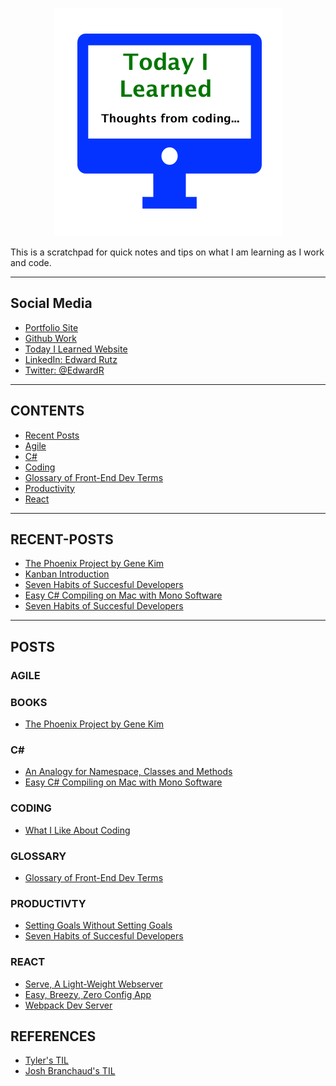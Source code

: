 
<p align="center">
  <img src="images/TIL.png">
</p>

<p>This is a scratchpad for quick notes and tips on what I am learning as I work and code.</p>


-------------------------------------------------

## Social Media

- [Portfolio Site](https://edwardrutz.github.io)
- [Github Work](https://github.com/EdwardRutz)
- [Today I Learned Website](https://edwardrutz.github.io/TIL/)
- [LinkedIn: Edward Rutz](https://www.linkedin.com/in/edwardrutz/)
- [Twitter: @EdwardR](https://twitter.com/edwardr)


-------------------------------------------------

## CONTENTS
- [Recent Posts](#recent-posts)
- [Agile](#agile)
- [C#](#c)
- [Coding](#coding)
- [Glossary of Front-End Dev Terms](#glossary)
- [Productivity](#productivity)
- [React](#react)


-------------------------------------------------

## RECENT-POSTS

- [The Phoenix Project by Gene Kim](books/phoenix-project.md)
- [Kanban Introduction](kanban/kanban-intro.md)
- [Seven Habits of Succesful Developers](productivity/seven-habits-developers.md)
- [Easy C# Compiling on Mac with Mono Software](c-sharp/mono.md)
- [Seven Habits of Succesful Developers](productivity/seven-habits-developers.md)


-------------------------------------------------

## POSTS

### AGILE



### BOOKS
- [The Phoenix Project by Gene Kim](books/phoenix-project.md)



### C#

- [An Analogy for Namespace, Classes and Methods](c-sharp/namespace.md)
- [Easy C# Compiling on Mac with Mono Software](c-sharp/mono.md)



### CODING

- [What I Like About Coding](Coding/What-I-Like-About-Coding.md)



### GLOSSARY

- [Glossary of Front-End Dev Terms](glossary/glossary-front-end.md)


### PRODUCTIVTY
- [Setting Goals Without Setting Goals](productivity/no-goals.md)
- [Seven Habits of Succesful Developers](productivity/seven-habits-developers.md)


### REACT

- [Serve, A Light-Weight Webserver](react/serve.md)
- [Easy, Breezy, Zero Config App](react/Easy-Breezy-Zero-Config-React-App.md)
- [Webpack Dev Server](react/Webpack-Dev-Server.md) 








## REFERENCES

- [Tyler's TIL](https://github.com/tylerb33/TIL)
- [Josh Branchaud's TIL](https://github.com/jbranchaud/til)






